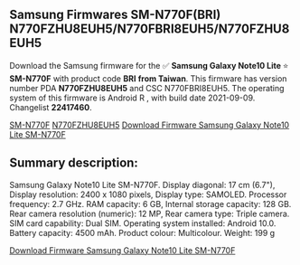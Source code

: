 <h2>Samsung Firmwares SM-N770F(BRI) N770FZHU8EUH5/N770FBRI8EUH5/N770FZHU8EUH5</h2>
Download the Samsung firmware for the ✅ <strong>Samsung Galaxy Note10 Lite </strong> ⭐ <strong>SM-N770F</strong> with product code <strong>BRI</strong> <strong> from Taiwan</strong>. This firmware has version number PDA <strong>N770FZHU8EUH5</strong> and CSC N770FBRI8EUH5. The operating system of this firmware is Android R , with build date 2021-09-09. Changelist <strong>22417460</strong>.


[SM-N770F](https://samfirm.shop/samsung/model/SM-N770F)
[N770FZHU8EUH5](https://samfirm.shop/samsung/pda/N770FZHU8EUH5)
[Download Firmware Samsung Galaxy Note10 Lite SM-N770F](https://samfirm.shop/samsung/firmware/455144)
<h2>Summary description:</h2>
<p>Samsung Galaxy Note10 Lite SM-N770F. Display diagonal: 17 cm (6.7"), Display resolution: 2400 x 1080 pixels, Display type: SAMOLED. Processor frequency: 2.7 GHz. RAM capacity: 6 GB, Internal storage capacity: 128 GB. Rear camera resolution (numeric): 12 MP, Rear camera type: Triple camera. SIM card capability: Dual SIM. Operating system installed: Android 10.0. Battery capacity: 4500 mAh. Product colour: Multicolour. Weight: 199 g</p>


[Download Firmware Samsung Galaxy Note10 Lite SM-N770F](https://samfirm.shop/samsung/firmware/455144)
